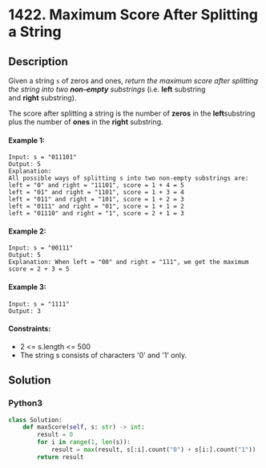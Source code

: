 # 1422. Maximum Score After Splitting a String


## Description
Given a string `s` of zeros and ones, *return the maximum score after splitting the string into two **non-empty** substrings* (i.e. **left** substring and **right** substring).

The score after splitting a string is the number of **zeros** in the **left**substring plus the number of **ones** in the **right** substring.

#### Example 1:
```
Input: s = "011101"
Output: 5 
Explanation: 
All possible ways of splitting s into two non-empty substrings are:
left = "0" and right = "11101", score = 1 + 4 = 5 
left = "01" and right = "1101", score = 1 + 3 = 4 
left = "011" and right = "101", score = 1 + 2 = 3 
left = "0111" and right = "01", score = 1 + 1 = 2 
left = "01110" and right = "1", score = 2 + 1 = 3
```

#### Example 2:
```
Input: s = "00111"
Output: 5
Explanation: When left = "00" and right = "111", we get the maximum score = 2 + 3 = 5
```

#### Example 3:
```
Input: s = "1111"
Output: 3
```

#### Constraints:
- 2 <= s.length <= 500
- The string s consists of characters '0' and '1' only.


## Solution

### Python3
```python
class Solution:
    def maxScore(self, s: str) -> int:
        result = 0
        for i in range(1, len(s)):
            result = max(result, s[:i].count("0") + s[i:].count("1"))
        return result
```
